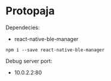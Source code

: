 # Protopaja

Dependecies:

- react-native-ble-manager
```shell
npm i --save react-native-ble-manager
```

Debug server port:

- 10.0.2.2:80